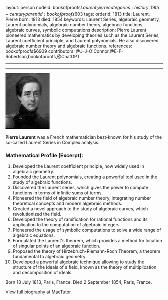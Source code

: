 layout: person
nodeid: bookofproofs$Laurent_Pierre
categories: history,19th-century
parentid: bookofproofs$603
tags: 
orderid: 1813
title: Laurent, Pierre
born: 1813
died: 1854
keywords: Laurent Series, algebraic geometry, Laurent polynomials, algebraic number theory, algebraic functions, algebraic curves, symbolic computations
description: Pierre Laurent pioneered mathematics by developing theories such as the Laurent Series, Laurent coefficient principle, and Laurent polynomials. He also discovered algebraic number theory and algebraic functions.
references: bookofproofs$6909
contributors: @J-J-O'Connor,@E-F-Robertson,bookofproofs,@ChatGPT

---



---

![Laurent_Pierre.jpg](https://github.com/bookofproofs/bookofproofs.github.io/blob/main/_sources/_assets/images/portraits/Laurent_Pierre.jpg?raw=true)

**Pierre Laurent** was a French mathematician best-known for his study of the so-called Laurent Series in Complex analysis.

### Mathematical Profile (Excerpt):
1. Developed the Laurent coefficient principle, now widely used in algebraic geometry.
2. Founded the Laurent polynomials, creating a powerful tool used in the study of algebraic functions.
3. Discovered the Laurent series, which gives the power to compute functions in terms of infinite sums of terms.
4. Pioneered the field of algebraic number theory, integrating number theoretical concepts and modern algebraic methods.
5. Created a novel approach to the study of algebraic curves, which revolutionized the field.
6. Developed the theory of ramification for rational functions and its application to the computation of algebraic integers.
7. Pioneered the usage of symbolic computations to solve a wide range of algebraic equations.
8. Formulated the Laurent's theorem, which provides a method for location of singular points of an algebraic function.
9. Proposed the theory of Hirzebruch-Riemann-Roch Theorem, a theorem fundamental to algebraic geometry.
10. Developed a powerful algebraic technique allowing to study the structure of the ideals of a field, known as the theory of multiplication and decomposition of ideals.

Born 18 July 1813, Paris, France. Died 2 September 1854, Paris, France.

View full biography at [MacTutor](https://mathshistory.st-andrews.ac.uk/Biographies/Laurent_Pierre/)
